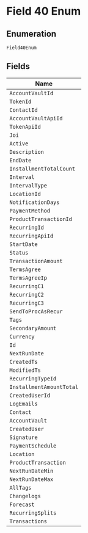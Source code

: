 
# Field 40 Enum

## Enumeration

`Field40Enum`

## Fields

| Name |
|  --- |
| `AccountVaultId` |
| `TokenId` |
| `ContactId` |
| `AccountVaultApiId` |
| `TokenApiId` |
| `Joi` |
| `Active` |
| `Description` |
| `EndDate` |
| `InstallmentTotalCount` |
| `Interval` |
| `IntervalType` |
| `LocationId` |
| `NotificationDays` |
| `PaymentMethod` |
| `ProductTransactionId` |
| `RecurringId` |
| `RecurringApiId` |
| `StartDate` |
| `Status` |
| `TransactionAmount` |
| `TermsAgree` |
| `TermsAgreeIp` |
| `RecurringC1` |
| `RecurringC2` |
| `RecurringC3` |
| `SendToProcAsRecur` |
| `Tags` |
| `SecondaryAmount` |
| `Currency` |
| `Id` |
| `NextRunDate` |
| `CreatedTs` |
| `ModifiedTs` |
| `RecurringTypeId` |
| `InstallmentAmountTotal` |
| `CreatedUserId` |
| `LogEmails` |
| `Contact` |
| `AccountVault` |
| `CreatedUser` |
| `Signature` |
| `PaymentSchedule` |
| `Location` |
| `ProductTransaction` |
| `NextRunDateMin` |
| `NextRunDateMax` |
| `AllTags` |
| `Changelogs` |
| `Forecast` |
| `RecurringSplits` |
| `Transactions` |

